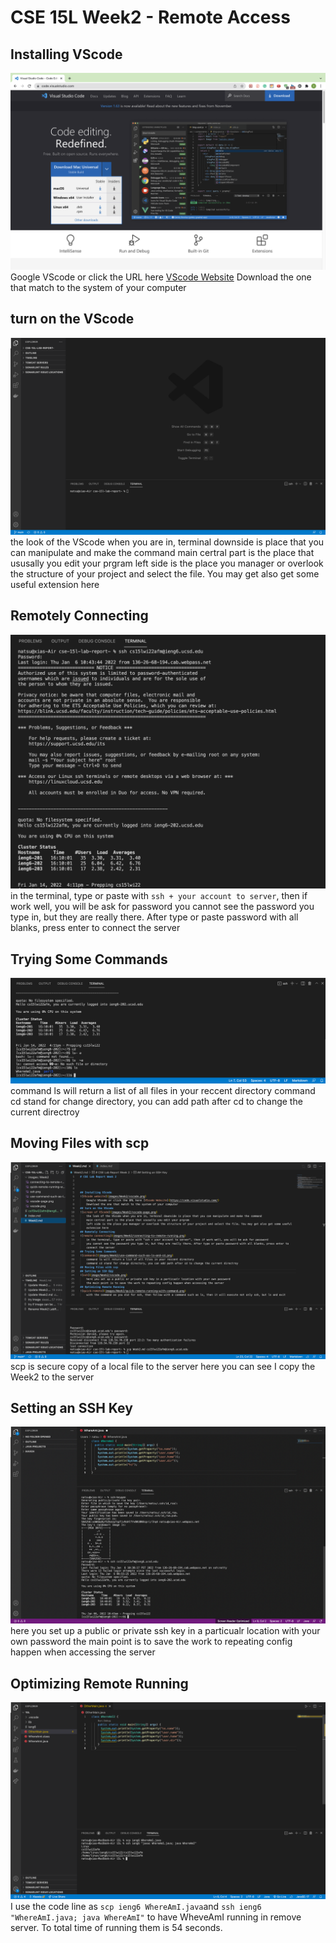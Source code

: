 # CSE 15L Week2 - Remote Access

## Installing VScode
![VScode website](images/Week2/vscode.png)
    Google VScode or click the URL here [VScode Website](https://code.visualstudio.com/)
    Download the one that match to the system of your computer
## turn on the VScode
![screen of VScode](images/Week2/vscode-page.png)
    the look of the VScode when you are in, terminal downside is place that you can manipulate and make the command
    main certral part is the place that ususally you edit your prgram
    left side is the place you manager or overlook the structure of your project and select the file. You may get also get some useful extension here 
## Remotely Connecting
![remote connecting](images/Week2/connecting-to-remote-running.png)
    in the terminal, type or paste with `ssh + your account to server`, then if work well, you will be ask for password
    you cannot see the password you type in, but they are really there. After type or paste password with all blanks, press enter to connect the server
## Trying Some Commands
![commands](images/Week2/use-cammand-such-as-ls-and-cd.png)
    command ls will return a list of all files in your reccent directory
    command cd stand for change directory, you can add path after cd to change the current directroy
## Moving Files with scp
![scp](images/Week2/scp.png)
    scp is secure copy of a local file to the server
    here you can see I copy the Week2 to the server
## Setting an SSH Key
![ssh](images/Week2/ssh.png)
    here you set up a public or private ssh key in a particualr location with your own password
    the main point is to save the work to repeating config happen when accessing the server
## Optimizing Remote Running
![combineThem](images/Week2/combine.png)
    I use the code line as ``scp ieng6 WhereAmI.java``and ``ssh ieng6 "WhereAmI.java; java WhereAmI"`` to have WheveAmI running in remove server. To total time of running them is 54 seconds.

